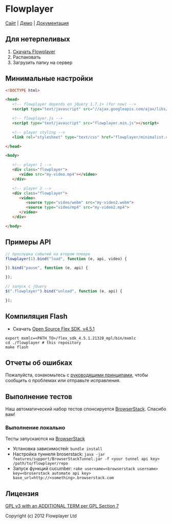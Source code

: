 
# Flowplayer

[Сайт](https://flowplayer.org) | [Демо](https://flowplayer.org/demos/) | [Документация](https://flowplayer.org/docs/)

## Для нетерпеливых

1. [Скачать Flowplayer](https://flowplayer.org/latest)
2. Распаковать
3. Загрузить папку на сервер


## Минимальные настройки

```html
<!DOCTYPE html>

<head>
   <!-- flowplayer depends on jQuery 1.7.1+ (for now) -->
   <script type="text/javascript" src="//ajax.googleapis.com/ajax/libs/jquery/1/jquery.min.js"></script>

   <!-- flowplayer.js -->
   <script type="text/javascript" src="flowplayer.min.js"></script>

   <!-- player styling -->
   <link rel="stylesheet" type="text/css" href="flowplayer/minimalist.css">

</head>

<body>

   <!-- player 1 -->
   <div class="flowplayer">
      <video src="my-video.mp4"></video>
   </div>

   <!-- player 2 -->
   <div class="flowplayer">
      <video>
         <source type="video/webm" src="my-video2.webm">
         <source type="video/mp4" src="my-video2.mp4">
      </video>
   </div>

</body>

```

## Примеры API

```js
// прослушка событий на втором плеере
flowplayer(1).bind("load", function (e, api, video) {

}).bind("pause", function (e, api) {

});

// запуск с jQuery
$(".flowplayer").bind("unload", function (e, api) {

});
```

## Компиляция Flash

- Скачать [Open Source Flex SDK, v4.5.1](http://opensource.adobe.com/wiki/display/flexsdk/Download+Flex+4.5)

```
export mxmlc=<PATH_TO>/flex_sdk_4.5.1.21328_mpl/bin/mxmlc
cd ./flowplayer # this repository
make flash
```

## Отчеты об ошибках

Пожалуйста, ознакомьтесь с [руководящими принципами](CONTRIBUTING.md), чтобы сообщить о проблемах или отправьте исправления.

## Выполнение тестов

Наш автоматический набор тестов спонсируется [BrowserStack](http://browserstack.com). Спасибо вам!

### Выполнение локально

Тесты запускаются на [BrowserStack](http://browserstack.com)

 * Установка зависимостей: `bundle install`
 * Настройка туннеля broserstack: `java -jar features/support/BrowserStackTunnel.jar -f <your tunnel api key> /path/to/flowplayer/repo`
 * Запуск функций cucumber: `rake username=<browserstack username> key=<broserstack automate api key> base_url=http://<something>.browserstack.com`

## Лицензия

[GPL v3 with an ADDITIONAL TERM per GPL Section 7](LICENSE.md)

Copyright (c) 2012 Flowplayer Ltd
